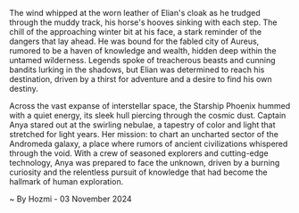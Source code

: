 
The wind whipped at the worn leather of Elian's cloak as he trudged through the muddy track, his horse's hooves sinking with each step. The chill of the approaching winter bit at his face, a stark reminder of the dangers that lay ahead. He was bound for the fabled city of Aureus, rumored to be a haven of knowledge and wealth, hidden deep within the untamed wilderness. Legends spoke of treacherous beasts and cunning bandits lurking in the shadows, but Elian was determined to reach his destination, driven by a thirst for adventure and a desire to find his own destiny.

Across the vast expanse of interstellar space, the Starship Phoenix hummed with a quiet energy, its sleek hull piercing through the cosmic dust. Captain Anya stared out at the swirling nebulae, a tapestry of color and light that stretched for light years. Her mission: to chart an uncharted sector of the Andromeda galaxy, a place where rumors of ancient civilizations whispered through the void. With a crew of seasoned explorers and cutting-edge technology, Anya was prepared to face the unknown, driven by a burning curiosity and the relentless pursuit of knowledge that had become the hallmark of human exploration. 

~ By Hozmi - 03 November 2024
